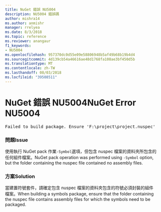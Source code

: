 ```yaml
---
title: NuGet 錯誤 NU5004
description: NU5004 錯誤碼
author: mishra14
ms.author: anmishr
manager: rrelyea
ms.date: 8/3/2018
ms.topic: reference
ms.reviewer: anangaur
f1_keywords:
- NU5004
ms.openlocfilehash: 957370dc0d55e09e58806948b5af49b68b19b4d4
ms.sourcegitcommit: 4d139cb54a46616ae48d1768fa108ae3bf450d5b
ms.translationtype: MT
ms.contentlocale: zh-TW
ms.lasthandoff: 08/03/2018
ms.locfileid: "39508511"
---
```

# <a name="nuget-error-nu5004"></a><span data-ttu-id="178e3-103">NuGet 錯誤 NU5004</span><span class="sxs-lookup"><span data-stu-id="178e3-103">NuGet Error NU5004</span></span>
<pre>Failed to build package. Ensure 'F:\project\project.nuspec' includes assembly files. For help on building symbols package, visit http://docs.nuget.org/.</pre>

### <a name="issue"></a><span data-ttu-id="178e3-104">問題</span><span class="sxs-lookup"><span data-stu-id="178e3-104">Issue</span></span>

<span data-ttu-id="178e3-105">使用執行 NuGet pack 作業`-Symbol`選項，但包含 nuspec 檔案的資料夾所包含的任何組件檔案。</span><span class="sxs-lookup"><span data-stu-id="178e3-105">NuGet pack operation was performed using `-Symbol` option, but the folder containing the nuspec file contained no assembly files.</span></span> 


### <a name="solution"></a><span data-ttu-id="178e3-106">方案</span><span class="sxs-lookup"><span data-stu-id="178e3-106">Solution</span></span>

<span data-ttu-id="178e3-107">當建置符號套件，請確定包含 nuspec 檔案的資料夾包含的符號必須封裝的組件檔案。</span><span class="sxs-lookup"><span data-stu-id="178e3-107">When building a symbols package, ensure that the folder containing the nuspec file contains assembly files for which the symbols need to be packaged.</span></span>

